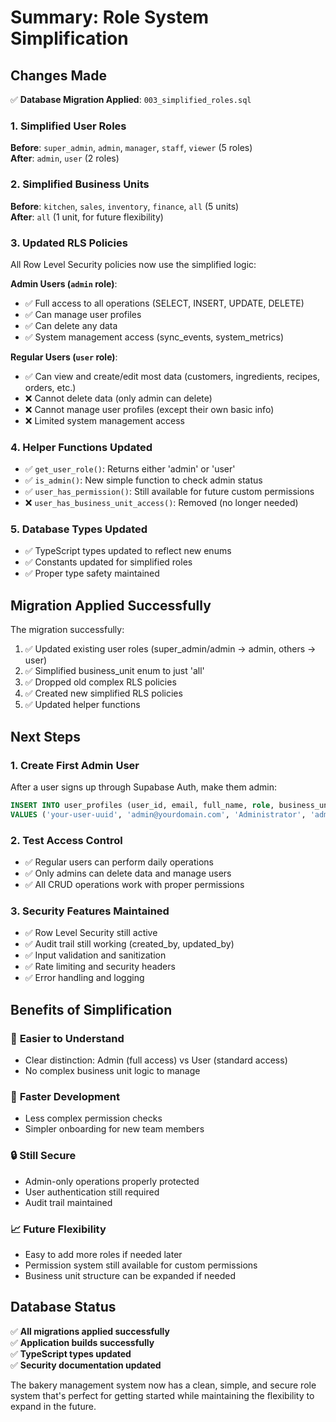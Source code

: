 # Summary: Role System Simplification

## Changes Made

✅ **Database Migration Applied**: `003_simplified_roles.sql`

### 1. **Simplified User Roles**
**Before**: `super_admin`, `admin`, `manager`, `staff`, `viewer` (5 roles)  
**After**: `admin`, `user` (2 roles)

### 2. **Simplified Business Units**
**Before**: `kitchen`, `sales`, `inventory`, `finance`, `all` (5 units)  
**After**: `all` (1 unit, for future flexibility)

### 3. **Updated RLS Policies**
All Row Level Security policies now use the simplified logic:

**Admin Users (`admin` role)**:
- ✅ Full access to all operations (SELECT, INSERT, UPDATE, DELETE)
- ✅ Can manage user profiles
- ✅ Can delete any data
- ✅ System management access (sync_events, system_metrics)

**Regular Users (`user` role)**:
- ✅ Can view and create/edit most data (customers, ingredients, recipes, orders, etc.)
- ❌ Cannot delete data (only admin can delete)
- ❌ Cannot manage user profiles (except their own basic info)
- ❌ Limited system management access

### 4. **Helper Functions Updated**
- ✅ `get_user_role()`: Returns either 'admin' or 'user'
- ✅ `is_admin()`: New simple function to check admin status
- ✅ `user_has_permission()`: Still available for future custom permissions
- ❌ `user_has_business_unit_access()`: Removed (no longer needed)

### 5. **Database Types Updated**
- ✅ TypeScript types updated to reflect new enums
- ✅ Constants updated for simplified roles
- ✅ Proper type safety maintained

## Migration Applied Successfully

The migration successfully:
1. ✅ Updated existing user roles (super_admin/admin → admin, others → user)
2. ✅ Simplified business_unit enum to just 'all'
3. ✅ Dropped old complex RLS policies
4. ✅ Created new simplified RLS policies
5. ✅ Updated helper functions

## Next Steps

### 1. Create First Admin User
After a user signs up through Supabase Auth, make them admin:
```sql
INSERT INTO user_profiles (user_id, email, full_name, role, business_unit)
VALUES ('your-user-uuid', 'admin@yourdomain.com', 'Administrator', 'admin', 'all');
```

### 2. Test Access Control
- ✅ Regular users can perform daily operations
- ✅ Only admins can delete data and manage users
- ✅ All CRUD operations work with proper permissions

### 3. Security Features Maintained
- ✅ Row Level Security still active
- ✅ Audit trail still working (created_by, updated_by)
- ✅ Input validation and sanitization
- ✅ Rate limiting and security headers
- ✅ Error handling and logging

## Benefits of Simplification

### 🎯 **Easier to Understand**
- Clear distinction: Admin (full access) vs User (standard access)
- No complex business unit logic to manage

### 🚀 **Faster Development**
- Less complex permission checks
- Simpler onboarding for new team members

### 🔒 **Still Secure**
- Admin-only operations properly protected
- User authentication still required
- Audit trail maintained

### 📈 **Future Flexibility**
- Easy to add more roles if needed later
- Permission system still available for custom permissions
- Business unit structure can be expanded if needed

## Database Status

✅ **All migrations applied successfully**  
✅ **Application builds successfully**  
✅ **TypeScript types updated**  
✅ **Security documentation updated**  

The bakery management system now has a clean, simple, and secure role system that's perfect for getting started while maintaining the flexibility to expand in the future.